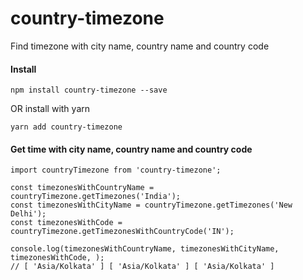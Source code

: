 # country-timezone
Find timezone with city name, country name and country code

#### Install
```
npm install country-timezone --save
```
OR install with yarn
```
yarn add country-timezone
```

#### Get time with city name, country name and country code
```
import countryTimezone from 'country-timezone';

const timezonesWithCountryName = countryTimezone.getTimezones('India');
const timezonesWithCityName = countryTimezone.getTimezones('New Delhi');
const timezonesWithCode = countryTimezone.getTimezonesWithCountryCode('IN');

console.log(timezonesWithCountryName, timezonesWithCityName, timezonesWithCode, );
// [ 'Asia/Kolkata' ] [ 'Asia/Kolkata' ] [ 'Asia/Kolkata' ]
```
